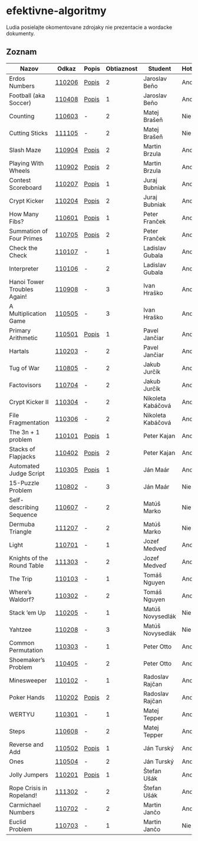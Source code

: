 efektivne-algoritmy
===================

Ludia posielajte okomentovane zdrojaky nie prezentacie a wordacke dokumenty.

Zoznam
------

|Nazov                           |Odkaz             |Popis                      |Obtiaznost |Student          |Hotove  |
|--------------------------------|------------------|---------------------------|-----------|-----------------|--------|
|Erdos Numbers                   |[110206](/110206/)|[Popis](/110206/popis.txt) |2          |Jaroslav Beňo    |Ano     |
|Football (aka Soccer)           |[110408](/110408/)|[Popis](/110408/popis.txt) |1          |Jaroslav Beňo    |Ano     |
|Counting                        |[110603](/110603/)|-                          |2          |Matej Brašeň     |Nie     |
|Cutting Sticks                  |[111105](/111105/)|-                          |2          |Matej Brašeň     |Nie     |
|Slash Maze                      |[110904](/110904/)|[Popis](/110904/popis.txt) |2          |Martin Brzula    |Ano     |
|Playing With Wheels             |[110902](/110902/)|[Popis](/110902/popis.txt) |2          |Martin Brzula    |Ano     |
|Contest Scoreboard              |[110207](/110207/)|[Popis](/110207/popis.txt) |1          |Juraj Bubniak    |Ano     |
|Crypt Kicker                    |[110204](/110204/)|[Popis](/110204/popis.txt) |2          |Juraj Bubniak    |Ano     |
|How Many Fibs?                  |[110601](/110601/)|[Popis](/110601/popis.txt) |1          |Peter Franček    |Ano     |
|Summation of Four Primes        |[110705](/110705/)|[Popis](/110705/popis.txt) |2          |Peter Franček    |Ano     |
|Check the Check                 |[110107](/110107/)|-                          |1          |Ladislav Gubala  |Ano     |
|Interpreter                     |[110106](/110106/)|-                          |2          |Ladislav Gubala  |Ano     |
|Hanoi Tower Troubles Again!     |[110908](/110908/)|-                          |3          |Ivan Hraško      |Ano     |
|A Multiplication Game           |[110505](/110505/)|-                          |3          |Ivan Hraško      |Ano     |
|Primary Arithmetic              |[110501](/110501/)|[Popis](/110501/popis.txt) |1          |Pavel Jančiar    |Ano     |
|Hartals                         |[110203](/110203/)|-                          |2          |Pavel Jančiar    |Ano     |
|Tug of War                      |[110805](/110805/)|-                          |2          |Jakub Jurčík     |Ano     |
|Factovisors                     |[110704](/110704/)|-                          |2          |Jakub Jurčík     |Ano     |
|Crypt Kicker II                 |[110304](/110304/)|-                          |2          |Nikoleta Kabáčová|Ano     |
|File Fragmentation              |[110306](/110306/)|-                          |2          |Nikoleta Kabáčová|Ano     |
|The 3n + 1 problem              |[110101](/110101/)|[Popis](/110101/popis.txt) |1          |Peter Kajan      |Ano     |
|Stacks of Flapjacks             |[110402](/110402/)|[Popis](/110402/popis.txt) |2          |Peter Kajan      |Ano     |
|Automated Judge Script          |[110305](/110305/)|[Popis](/110305/popis.txt) |1          |Ján Maár         |Ano     |
|15-Puzzle Problem               |[110802](/110802/)|-                          |3          |Ján Maár         |Nie     |
|Self-describing Sequence        |[110607](/110607/)|-                          |2          |Matúš Marko      |Nie     |
|Dermuba Triangle                |[111207](/111207/)|-                          |2          |Matúš Marko      |Nie     |
|Light                           |[110701](/110701/)|-                          |1          |Jozef Medveď     |Ano     |
|Knights of the Round Table      |[111303](/111303/)|-                          |2          |Jozef Medveď     |Ano     |
|The Trip                        |[110103](/110103/)|-                          |1          |Tomáš Nguyen     |Ano     |
|Where’s Waldorf?                |[110302](/110302/)|-                          |2          |Tomáš Nguyen     |Ano     |
|Stack ’em Up                    |[110205](/110205/)|-                          |1          |Matúš Novysedlák |Nie     |
|Yahtzee                         |[110208](/110208/)|-                          |3          |Matúš Novysedlák |Nie     |
|Common Permutation              |[110303](/110303/)|-                          |1          |Peter Otto       |Ano     |
|Shoemaker’s Problem             |[110405](/110405/)|-                          |2          |Peter Otto       |Ano     |
|Minesweeper                     |[110102](/110102/)|-                          |1          |Radoslav Rajčan  |Ano     |
|Poker Hands                     |[110202](/110202/)|[Popis](/110202/popis.txt) |2          |Radoslav Rajčan  |Ano     |
|WERTYU                          |[110301](/110301/)|-                          |1          |Matej Tepper     |Ano     |
|Steps                           |[110608](/110608/)|-                          |2          |Matej Tepper     |Ano     |
|Reverse and Add                 |[110502](/110502/)|[Popis](/110502/popis.txt) |1          |Ján Turský       |Ano     |
|Ones                            |[110504](/110504/)|-                          |2          |Ján Turský       |Ano     |
|Jolly Jumpers                   |[110201](/110201/)|[Popis](/110201/popis.txt) |1          |Štefan Ušák      |Ano     |
|Rope Crisis in Ropeland!        |[111302](/111302/)|-                          |2          |Štefan Ušák      |Ano     |
|Carmichael Numbers              |[110702](/110702/)|-                          |2          |Martin Jančo     |Ano     |
|Euclid Problem                  |[110703](/110703/)|-                          |1          |Martin Jančo     |Nie     |
